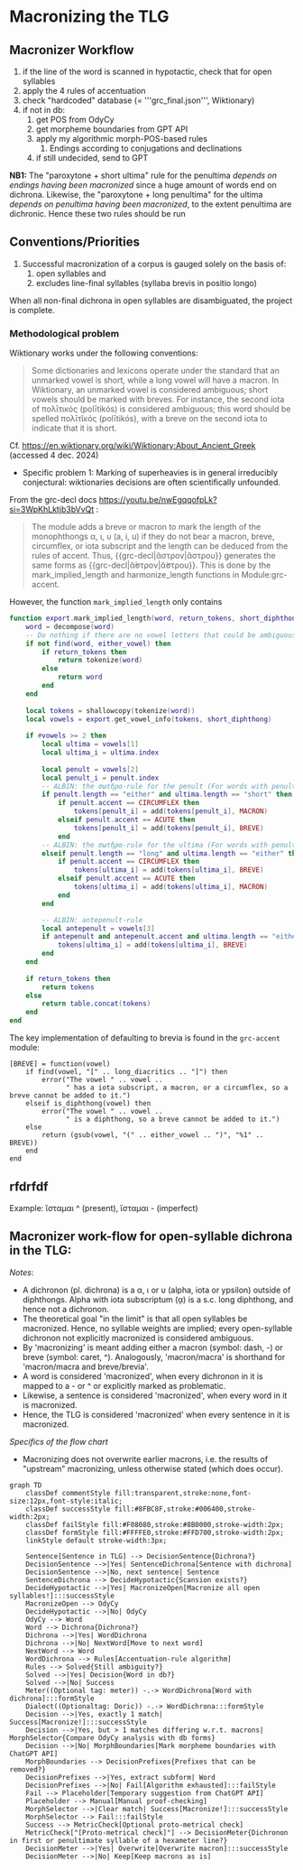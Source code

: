 # Macronizing the TLG 

					

## Macronizer Workflow
1) if the line of the word is scanned in hypotactic, check that for open syllables
2) apply the 4 rules of accentuation
3) check "hardcoded" database (= '''grc_final.json''', Wiktionary)
4) if not in db:
   1) get POS from OdyCy
   2) get morpheme boundaries from GPT API
   3) apply my algorithmic morph-POS-based rules
      1) Endings according to conjugations and declinations
   4) if still undecided, send to GPT

**NB1:** The "paroxytone + short ultima" rule for the penultima *depends on endings having been macronized* since a huge amount of words end on dichrona. Likewise, the "paroxytone + long penultima" for the ultima *depends on penultima having been macronized*, to the extent penultima are dichronic. Hence these two rules should be run 

## Conventions/Priorities
1) Successful macronization of a corpus is gauged solely on the basis of:
   1)  open syllables and
   2)  excludes line-final syllables (syllaba brevis in positio longo)
   
When all non-final dichrona in open syllables are disambiguated, the project is complete. 

### Methodological problem										

Wiktionary works under the following conventions:

>Some dictionaries and lexicons operate under the standard that an unmarked vowel is short, while a long vowel will have a macron. In Wiktionary, an unmarked vowel is considered ambiguous; short vowels should be marked with breves. For instance, the second iota of πολῑτικός (polītikós) is considered ambiguous; this word should be spelled πολῑτῐκός (polītikós), with a breve on the second iota to indicate that it is short. 

Cf. https://en.wiktionary.org/wiki/Wiktionary:About_Ancient_Greek (accessed 4 dec. 2024)

- Specific problem 1: Marking of superheavies is in general irreducibly conjectural: wiktionaries decisions are often scientifically unfounded.

From the grc-decl docs https://youtu.be/nwEgqqofpLk?si=3WpKhLktjb3bVvQt :


>The module adds a breve or macron to mark the length of the monophthongs α, ι, υ (a, i, u) if they do not bear a macron, breve, circumflex, or iota subscript and the length can be deduced from the rules of accent. Thus, {{grc-decl|ἄστρον|ἄστρου}} generates the same forms as {{grc-decl|ᾰ̓́στρον|ᾰ̓́στρου}}. This is done by the mark_implied_length and harmonize_length functions in Module:grc-accent. 

However, the function ```mark_implied_length``` only contains 

```lua
function export.mark_implied_length(word, return_tokens, short_diphthong)
	word = decompose(word)
	-- Do nothing if there are no vowel letters that could be ambiguous.
	if not find(word, either_vowel) then
		if return_tokens then
			return tokenize(word)
		else
			return word
		end
	end
	
	local tokens = shallowcopy(tokenize(word))
	local vowels = export.get_vowel_info(tokens, short_diphthong)
	
	if #vowels >= 2 then
		local ultima = vowels[1]
		local ultima_i = ultima.index
		
		local penult = vowels[2]
		local penult_i = penult.index
		-- ALBIN: the σωτῆρα-rule for the penult (For words with penultimate accent and short ultima, acute implies short penult.) and first circumflex rule
		if penult.length == "either" and ultima.length == "short" then
			if penult.accent == CIRCUMFLEX then
				tokens[penult_i] = add(tokens[penult_i], MACRON)
			elseif penult.accent == ACUTE then
				tokens[penult_i] = add(tokens[penult_i], BREVE)
			end
		-- ALBIN: the σωτῆρα-rule for the ultima (For words with penultimate accent and long penult, acute implies long ultima) and second circumflex rule
		elseif penult.length == "long" and ultima.length == "either" then
			if penult.accent == CIRCUMFLEX then
				tokens[ultima_i] = add(tokens[ultima_i], BREVE)
			elseif penult.accent == ACUTE then
				tokens[ultima_i] = add(tokens[ultima_i], MACRON)
			end
		end

		-- ALBIN: antepenult-rule
		local antepenult = vowels[3]
		if antepenult and antepenult.accent and ultima.length == "either" then
			tokens[ultima_i] = add(tokens[ultima_i], BREVE)
		end
	end
	
	if return_tokens then
		return tokens
	else
		return table.concat(tokens)
	end
end
```

The key implementation of defaulting to brevia is found in the ```grc-accent``` module:

```
[BREVE] = function(vowel)
    if find(vowel, "[" .. long_diacritics .. "]") then
        error("The vowel " .. vowel .. 
              " has a iota subscript, a macron, or a circumflex, so a breve cannot be added to it.")
    elseif is_diphthong(vowel) then
        error("The vowel " .. vowel .. 
              " is a diphthong, so a breve cannot be added to it.")
    else
        return (gsub(vowel, "(" .. either_vowel .. ")", "%1" .. BREVE))
    end
end
```

## rfdrfdf
Example: ἵσταμαι ^ (present), ἵσταμαι - (imperfect)

## Macronizer work-flow for open-syllable dichrona in the TLG:

_Notes_:
- A dichronon (pl. dichrona) is a α, ι or υ (alpha, iota or ypsilon) outside of diphthongs. Alpha with iota subscriptum (ᾳ) is a s.c. long diphthong, and hence not a dichronon.
- The theoretical goal "in the limit" is that all open syllables be macronized. Hence, no syllable weights are implied; every open-syllable dichronon not explicitly macronized is considered ambiguous. 
- By 'macronizing' is meant adding either a macron (symbol: dash, -) or breve (symbol: caret, ^). Analogously, 'macron/macra' is shorthand for 'macron/macra and breve/brevia'.
- A word is considered 'macronized', when every dichronon in it is mapped to a - or ^ or explicitly marked as problematic.
- Likewise, a sentence is considered 'macronized', when every word in it is macronized.
- Hence, the TLG is considered 'macronized' when every sentence in it is macronized.

_Specifics of the flow chart_
- Macronizing does not overwrite earlier macrons, i.e. the results of "upstream" macronizing, unless otherwise stated (which does occur).

```mermaid
graph TD
    classDef commentStyle fill:transparent,stroke:none,font-size:12px,font-style:italic;
    classDef successStyle fill:#8FBC8F,stroke:#006400,stroke-width:2px;
    classDef failStyle fill:#F08080,stroke:#8B0000,stroke-width:2px;
    classDef formStyle fill:#FFFFE0,stroke:#FFD700,stroke-width:2px;
    linkStyle default stroke-width:3px;

    Sentence[Sentence in TLG] --> DecisionSentence{Dichrona?}
    DecisionSentence -->|Yes| SentenceDichrona[Sentence with dichrona]
    DecisionSentence -->|No, next sentence| Sentence
    SentenceDichrona --> DecideHypotactic{Scansion exists?}
    DecideHypotactic -->|Yes| MacronizeOpen[Macronize all open syllables!]:::successStyle
    MacronizeOpen --> OdyCy
    DecideHypotactic -->|No| OdyCy
    OdyCy --> Word
    Word --> Dichrona{Dichrona?}
    Dichrona -->|Yes| WordDichrona
    Dichrona -->|No| NextWord[Move to next word]
    NextWord --> Word
    WordDichrona --> Rules[Accentuation-rule algorithm]
    Rules --> Solved{Still ambiguity?}
    Solved -->|Yes| Decision{Word in db?}
    Solved -->|No| Success
    Meter((Optional tag: meter)) -.-> WordDichrona[Word with dichrona]:::formStyle
    Dialect((Optionaltag: Doric)) -.-> WordDichrona:::formStyle
    Decision -->|Yes, exactly 1 match| Success[Macronize!]:::successStyle
    Decision -->|Yes, but > 1 matches differing w.r.t. macrons| MorphSelector{Compare OdyCy analysis with db forms}
    Decision -->|No| MorphBoundaries[Mark morpheme boundaries with ChatGPT API]
    MorphBoundaries --> DecisionPrefixes{Prefixes that can be removed?}
    DecisionPrefixes -->|Yes, extract subform| Word
    DecisionPrefixes -->|No| Fail[Algorithm exhausted]:::failStyle
    Fail --> Placeholder[Temporary suggestion from ChatGPT API]
    Placeholder --> Manual[Manual proof-checking]
    MorphSelector -->|Clear match| Success[Macronize!]:::successStyle
    MorphSelector --> Fail:::failStyle
    Success --> MetricCheck[Optional proto-metrical check]
    MetricCheck["[Proto-metrical check]"] --> DecisionMeter{Dichronon in first or penultimate syllable of a hexameter line?}
    DecisionMeter -->|Yes| Overwrite[Overwrite macron]:::successStyle
    DecisionMeter -->|No| Keep[Keep macrons as is]
```

